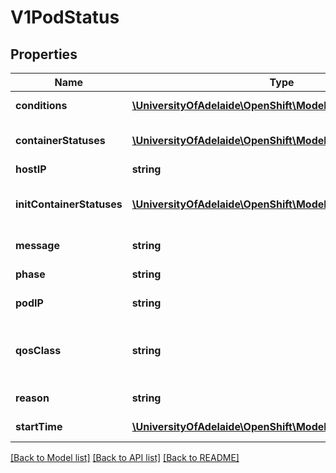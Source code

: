 # V1PodStatus

## Properties
Name | Type | Description | Notes
------------ | ------------- | ------------- | -------------
**conditions** | [**\UniversityOfAdelaide\OpenShift\Model\V1PodCondition[]**](V1PodCondition.md) | Current service state of pod. More info: http://kubernetes.io/docs/user-guide/pod-states#pod-conditions | [optional] 
**containerStatuses** | [**\UniversityOfAdelaide\OpenShift\Model\V1ContainerStatus[]**](V1ContainerStatus.md) | The list has one entry per container in the manifest. Each entry is currently the output of &#x60;docker inspect&#x60;. More info: http://kubernetes.io/docs/user-guide/pod-states#container-statuses | [optional] 
**hostIP** | **string** | IP address of the host to which the pod is assigned. Empty if not yet scheduled. | [optional] 
**initContainerStatuses** | [**\UniversityOfAdelaide\OpenShift\Model\V1ContainerStatus[]**](V1ContainerStatus.md) | The list has one entry per init container in the manifest. The most recent successful init container will have ready &#x3D; true, the most recently started container will have startTime set. More info: http://kubernetes.io/docs/user-guide/pod-states#container-statuses | [optional] 
**message** | **string** | A human readable message indicating details about why the pod is in this condition. | [optional] 
**phase** | **string** | Current condition of the pod. More info: http://kubernetes.io/docs/user-guide/pod-states#pod-phase | [optional] 
**podIP** | **string** | IP address allocated to the pod. Routable at least within the cluster. Empty if not yet allocated. | [optional] 
**qosClass** | **string** | The Quality of Service (QOS) classification assigned to the pod based on resource requirements See PodQOSClass type for available QOS classes More info: https://github.com/kubernetes/kubernetes/blob/master/docs/design/resource-qos.md | [optional] 
**reason** | **string** | A brief CamelCase message indicating details about why the pod is in this state. e.g. &#39;OutOfDisk&#39; | [optional] 
**startTime** | [**\UniversityOfAdelaide\OpenShift\Model\V1Time**](V1Time.md) | RFC 3339 date and time at which the object was acknowledged by the Kubelet. This is before the Kubelet pulled the container image(s) for the pod. | [optional] 

[[Back to Model list]](../README.md#documentation-for-models) [[Back to API list]](../README.md#documentation-for-api-endpoints) [[Back to README]](../README.md)


